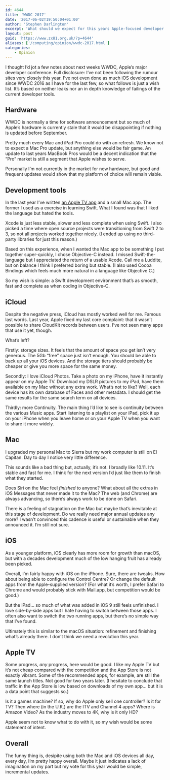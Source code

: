 ```yaml
---
id: 4644
title: 'WWDC 2017'
date: '2017-06-02T19:50:04+01:00'
author: 'Stephen Darlington'
excerpt: 'What should we expect for this years Apple-focused developer conference? No idea but here are some of my thoughts.'
layout: post
guid: 'https://www.zx81.org.uk/?p=4644'
aliases: ['/computing/opinion/wwdc-2017.html']
categories:
    - Opinion
---
```


I thought I’d jot a few notes about next weeks WWDC, Apple’s major developer conference. Full disclosure: I’ve not been following the rumour sites very closely this year. I’ve not even done as much iOS development since WWDC 2016 as I have for the last few, so what follows is just a wish list. It’s based on neither leaks nor an in depth knowledge of failings of the current developer tools.

## Hardware

WWDC is normally a time for software announcement but so much of Apple’s hardware is currently stale that it would be disappointing if nothing is updated before September.

Pretty much every Mac and iPad Pro could do with an refresh. We know not to expect a Mac Pro update, but anything else would be fair game. An update to last years MacBook Pros would be a decent indication that the “Pro” market is still a segment that Apple wishes to serve.

Personally I’m not currently in the market for new hardware, but good and frequent updates would show that my platform of choice will remain viable.

## Development tools

In the last year I’ve written [an Apple TV app](http://www.wandlesoftware.com/glider-conways-game-of-life) and a small Mac app. The former I used as a exercise in learning Swift. What I found was that I liked the language but hated the tools.

Xcode is just less stable, slower and less complete when using Swift. I also picked a time where open source projects were transitioning from Swift 2 to 3, so not all projects worked together nicely. (I ended up using no third-party libraries for just this reason.)

Based on this experience, when I wanted the Mac app to be something I put together super-quickly, I chose Objective-C instead. I missed Swift-the-language but I appreciated the return of a usable Xcode. Call me a Luddite, but on balance I think I preferred boring but stable. (I also used Cocoa Bindings which feels much more natural in a language like Objective C.)

So my wish is simple: a Swift development environment that’s as smooth, fast and complete as when coding in Objective-C.

## iCloud

Despite the negative press, iCloud has mostly worked well for me. Famous last words. Last year, Apple fixed my last core complaint: that it wasn’t possible to share CloudKit records between users. I’ve not seen many apps that use it yet, though.

What’s left?

Firstly: storage sizes. It feels that the amount of space you get isn’t very generous. The 5Gb “free” space just isn’t enough. You should be able to back up all your iOS devices. And the storage tiers should probably be cheaper or give you more space for the same money.

Secondly: I love iCloud Photos. Take a photo on my iPhone, have it instantly appear on my Apple TV. Download my DSLR pictures to my iPad, have them available on my Mac without any extra work. What’s not to like? Well, each device has its own database of Faces and other metadata. I should get the same results for the same search term on all devices.

Thirdly: more Continuity. The main thing I’d like to see is continuity between the various Music apps. Start listening to a playlist on your iPad, pick it up on your iPhone when you leave home or on your Apple TV when you want to share it more widely.

## Mac

I upgraded my personal Mac to Sierra but my work computer is still on El Capitan. Day to day I notice very little difference.

This sounds like a bad thing but, actually, it’s not. I broadly like 10.11. It’s stable and fast for me. I think for the next version I’d just like them to finish what they started.

Does Siri on the Mac feel *finished* to anyone? What about all the extras in iOS Messages that never made it to the Mac? The web (and Chrome) are always advancing, so there’s always work to be done on Safari.

There *is* a feeling of stagnation on the Mac but maybe that’s inevitable at this stage of development. Do we really need major annual updates any more? I wasn’t convinced this cadence is useful or sustainable when they announced it. I’m still not sure.

## iOS

As a younger platform, iOS clearly has more room for growth than macOS, but with a decades development much of the low hanging fruit has already been picked.

Overall, I’m fairly happy with iOS on the iPhone. Sure, there are tweaks. How about being able to configure the Control Centre? Or change the default apps from the Apple-supplied version? (For what it’s worth, I prefer Safari to Chrome and would probably stick with Mail.app, but competition would be good.)

But the iPad… so much of what was added in iOS 9 still feels unfinished. I love side-by-side apps but I hate having to switch between those apps. I often also want to switch the two running apps, but there’s no simple way that I’ve found.

Ultimately this is similar to the macOS situation: refinement and finishing what’s already there. I don’t think we need a revolution this year.

## Apple TV

Some progress, *any* progress, here would be good. I like my Apple TV but it’s not cheap compared with the competition and the App Store is not exactly vibrant. Some of the recommended apps, for example, are still the same launch titles. Not good for two years later. (I hesitate to conclude that traffic in the App Store is low based on downloads of my own app… but it is a data point that suggests so.)

Is it a games machine? If so, why do Apple only sell one controller? Is it for TV? Then where (in the U.K.) are the ITV and Channel 4 apps? Where is Amazon Video? As the industry moves to 4K, why is it only HD?

Apple seem not to know what to do with it, so my wish would be some statement of intent.

## Overall

The funny thing is, desipite using both the Mac and iOS devices all day, every day, I’m pretty happy overall. Maybe it just indicates a lack of imagination on my part but my vote for this year would be simple, incremental updates.